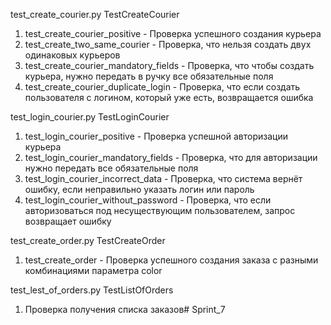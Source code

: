 test_create_courier.py
TestCreateCourier
1. test_create_courier_positive - Проверка успешного создания курьера
2. test_create_two_same_courier - Проверка, что нельзя создать двух одинаковых курьеров
3. test_create_courier_mandatory_fields - Проверка, что чтобы создать курьера, нужно передать в ручку все обязательные поля
4. test_create_courier_duplicate_login - Проверка, что если создать пользователя с логином, который уже есть, возвращается ошибка

test_login_courier.py
TestLoginCourier
1. test_login_courier_positive - Проверка успешной авторизации курьера
2. test_login_courier_mandatory_fields - Проверка, что для авторизации нужно передать все обязательные поля
3. test_login_courier_incorrect_data - Проверка, что система вернёт ошибку, если неправильно указать логин или пароль
4. test_login_courier_without_password - Проверка, что если авторизоваться под несуществующим пользователем, запрос возвращает ошибку

test_create_order.py
TestCreateOrder
1. test_create_order - Проверка успешного создания заказа с разными комбинациями параметра color

test_lest_of_orders.py
TestListOfOrders
1. Проверка получения списка заказов# Sprint_7

